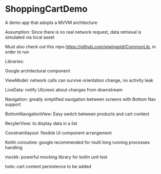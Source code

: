 # ShoppingCartDemo

A demo app that adopts a MVVM architecture

Assumption:
Since there is no real network request, data retrieval is simulated via local asset

Must also check out this repo https://github.com/pjwingold/CommonLib, in order to run 

Libraries:

Google architectural component

ViewModel: network calls can survive orientation change, no activity leak

LiveData: notify UI(view) about changes from downstream

Navigation: greatly simplified navigation between screens with Bottom Nav support

BottomNavigationView: Easy switch between products and cart content

RecylerView: to display data in a list

Constraintlayout: flexible UI component arrangement

Kotlin coroutine: google recommended for multi long running processes handling

mockk: powerful mocking library for kotlin unit test

todo: 
cart content persistence to be added
